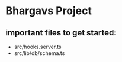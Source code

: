 # Bhargavs Project

## important files to get started:

- src/hooks.server.ts
- src/lib/db/schema.ts


